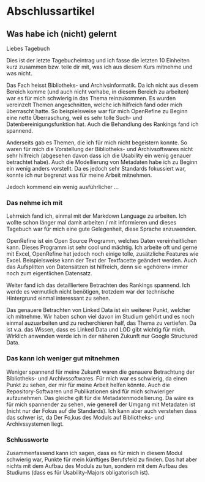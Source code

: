 # Abschlussartikel

## Was habe ich (nicht) gelernt


Liebes Tagebuch

Dies ist der letzte Tagebucheintrag und ich fasse die letzten 10 Einheiten kurz zusammen bzw. teile dir mit, was ich aus diesem Kurs mitnehme und was nicht. 

Das Fach heisst Bibliotheks- und Archivsinformatik. Da ich nicht aus diesem Bereich komme (und auch nicht vorhabe, in diesem Bereich zu arbeiten) war es für mich schwierig in das Thema reinzukommen. Es wurden vereinzelt Themen angeschnitten, welche ich hilfreich fand oder mich überrascht hatte. So beispielsweise war für mich OpenRefine zu Beginn eine nette Überraschung, weil es sehr tolle Such- und Datenbereinigungsfunktion hat. Auch die Behandlung des Rankings fand ich spannend.

Anderseits gab es Themen, die ich für mich nicht begeistern konnte. So waren für mich die Vorstellung der Bibliotheks- und Archivsoftwares nicht sehr hilfreich (abgesehen davon dass ich die Usability ein wenig genauer betrachtet habe). Auch die Modellierung von Metadaten habe ich zu Beginn ein wenig anders vorstellt. Da es jedoch sehr Standards fokussiert war, konnte ich nur begrenzt was für meine Arbeit mitnehmen. 

Jedoch kommend ein wenig ausführlicher ...

### Das nehme ich mit
Lehrreich fand ich, einmal mit der Markdown Language zu arbeiten. Ich wollte schon länger mal damit arbeiten / mit informieren und dieses Tagebuch war für mich eine gute Gelegenheit, diese Sprache anzuwenden. 

OpenRefine ist ein Open Source Programm, welches Daten vereinheitlichen kann. Dieses Programm ist sehr cool und mächtig. Ich arbeite oft und gerne mit Excel, OpenRefine hat jedoch noch einige tolle, zusätzliche Features wie Excel. Beispielsweise kann der Text der Textfacette geändert werden. Auch das Aufsplitten von Datensätzen ist hilfreich, denn sie «gehören» immer noch zum eigentlichen Datensatz. 

Weiter fand ich das detailliertere Betrachten des Rankings spannend. Ich werde es vermutlich nicht benötigen, trotzdem war der technische Hintergrund einmal interessant zu sehen. 

Das genauere Betrachten von Linked Data ist ein weiterer Punkt, welcher ich mitnehme. Wir haben schon viel davon im Studium gehört und es noch einmal auzuarbeiten und zu recherchieren half, das Thema zu vertiefen. Da ist v.a. das Wissen, dass es Linked Data und LOD gibt wichtig für mich. Wirklich anwenden werde ich in der näheren Zukunft nur Google Structured Data. 

### Das kann ich weniger gut mitnehmen
Weniger spannend für meine Zukunft waren die genauere Betrachtung der Bibliotheks- und Archivssoftwares. Für mich war es schwierig, da einen Punkt zu sehen, der mir für meine Arbeit helfen könnte. Auch die Repository-Softwaren und Publikationen sind für mich schwieriger aufzunehmen. Das gleiche gilt für die Metadatenmodellierung. Da wäre es für mich spannender zu sehen, wie generell der Umgang mit Metadaten ist (nicht nur der Fokus auf die Standards). Ich kann aber auch verstehen dass das schwer ist, da Der Fo,kus des Moduls auf Bibliotheks- und Archivssystemen liegt. 


### Schlussworte
Zusammenfassend kann ich sagen, dass es für mich in diesem Modul schwierig war, Punkte für mein künftiges Berufsfeld zu finden. Das hat aber nichts mit dem Aufbau des Moduls zu tun, sondern mit dem Aufbau des Studiums (dass es für Usability-Majors obligatorisch ist). 

